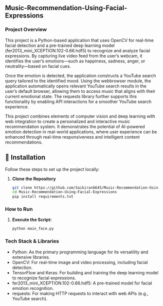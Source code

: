 ## Music-Recommendation-Using-Facial-Expressions
### Project Overview

This project is a Python-based application that uses OpenCV for real-time facial detection and a pre-trained deep learning model (fer2013_mini_XCEPTION.102-0.66.hdf5) to recognize and analyze facial expressions. By capturing live video feed from the user’s webcam, it identifies the user’s emotions—such as happiness, sadness, anger, or neutrality—based on facial cues.

Once the emotion is detected, the application constructs a YouTube search query tailored to the identified mood. Using the webbrowser module, the application automatically opens relevant YouTube search results in the user’s default browser, allowing them to access music that aligns with their current emotional state. The requests library further supports this functionality by enabling API interactions for a smoother YouTube search experience.

This project combines elements of computer vision and deep learning with web integration to create a personalized and interactive music recommendation system. It demonstrates the potential of AI-powered emotion detection in real-world applications, where user experience can be enhanced through real-time responsiveness and intelligent content recommendations.

## 🔧 Installation

Follow these steps to set up the project locally:

1. **Clone the Repository**
   ```bash
   git clone https://github.com/Saikiran6645/Music-Recommendation-Using-Facial-Expressions.git
   cd Music-Recommendation-Using-Facial-Expressions
   pip install requirements.txt

### How to Run

1.  **Execute the Script:**
    ```bash
    python main_face.py
    ```

### Tech Stack & Libraries

- Python: As the primary programming language for its versatility and extensive libraries.
- OpenCV: For real-time image and video processing, including facial detection.
- TensorFlow and Keras: For building and training the deep learning model to recognize facial expressions.
- fer2013_mini_XCEPTION.102-0.66.hdf5: A pre-trained model for facial emotion recognition.
- requests: For making HTTP requests to interact with web APIs (e.g., YouTube search).

